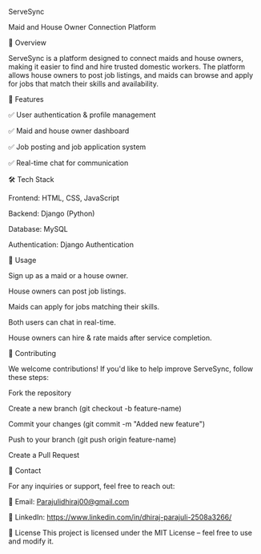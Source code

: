 ServeSync

Maid and House Owner Connection Platform

📌 Overview

ServeSync is a platform designed to connect maids and house owners, making it easier to find and hire trusted domestic workers. 
The platform allows house owners to post job listings, and maids can browse and apply for jobs that match their skills and availability.

🚀 Features

✅ User authentication & profile management

✅ Maid and house owner dashboard

✅ Job posting and job application system

✅ Real-time chat for communication


🛠️ Tech Stack

Frontend: HTML, CSS, JavaScript

Backend: Django (Python)

Database: MySQL

Authentication: Django Authentication

📝 Usage

Sign up as a maid or a house owner.

House owners can post job listings.

Maids can apply for jobs matching their skills.

Both users can chat in real-time.

House owners can hire & rate maids after service completion.

🤝 Contributing

We welcome contributions! If you'd like to help improve ServeSync, follow these steps:

Fork the repository

Create a new branch (git checkout -b feature-name)

Commit your changes (git commit -m "Added new feature")

Push to your branch (git push origin feature-name)

Create a Pull Request

📧 Contact

For any inquiries or support, feel free to reach out:

📩 Email: Parajulidhiraj00@gmail.com

🔗 LinkedIn: https://www.linkedin.com/in/dhiraj-parajuli-2508a3266/

📜 License
This project is licensed under the MIT License – feel free to use and modify it.

